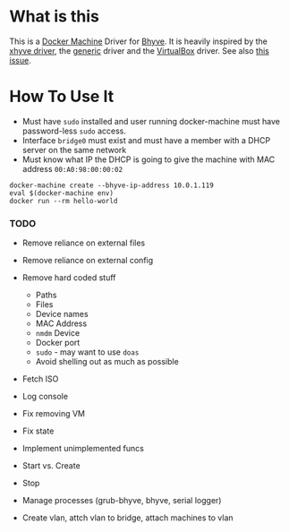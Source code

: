 # What is this

This is a [Docker Machine](https://docs.docker.com/machine/overview/) Driver for [Bhyve](http://bhyve.org/). It is
heavily inspired by the [xhyve driver](https://github.com/machine-drivers/docker-machine-driver-xhyve), the
[generic](https://github.com/docker/machine/tree/master/drivers/generic) driver and the
[VirtualBox](https://github.com/docker/machine/tree/master/drivers/virtualbox) driver.
See also [this issue](https://github.com/machine-drivers/docker-machine-driver-xhyve/issues/200).

# How To Use It

* Must have `sudo` installed and user running docker-machine must have password-less `sudo` access.
* Interface `bridge0` must exist and must have a member with a DHCP server on the same network
* Must know what IP the DHCP is going to give the machine with MAC address `00:A0:98:00:00:02`

```
docker-machine create --bhyve-ip-address 10.0.1.119
eval $(docker-machine env)
docker run --rm hello-world
```

### TODO

* Remove reliance on external files
* Remove reliance on external config
* Remove hard coded stuff
    * Paths
    * Files
    * Device names
    * MAC Address
    * `nmdm` Device
    * Docker port
    * `sudo` - may want to use `doas`
    * Avoid shelling out as much as possible

* Fetch ISO
* Log console
* Fix removing VM
* Fix state
* Implement unimplemented funcs
* Start vs. Create
* Stop
* Manage processes (grub-bhyve, bhyve, serial logger)
* Create vlan, attch vlan to bridge, attach machines to vlan